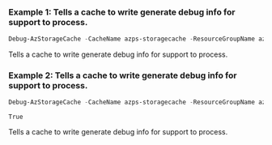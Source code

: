 ### Example 1: Tells a cache to write generate debug info for support to process.
```powershell
Debug-AzStorageCache -CacheName azps-storagecache -ResourceGroupName azps_test_gp_storagecache
```

Tells a cache to write generate debug info for support to process.

### Example 2: Tells a cache to write generate debug info for support to process.
```powershell
Debug-AzStorageCache -CacheName azps-storagecache -ResourceGroupName azps_test_gp_storagecache -PassThru
```

```output
True
```

Tells a cache to write generate debug info for support to process.